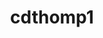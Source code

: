 ---
title: cdthomp1
github: https://github.com/cdthomp1
mode: dark
transition: 3s
archetype:
- Little Bit of Everything
- Github Actions
---
